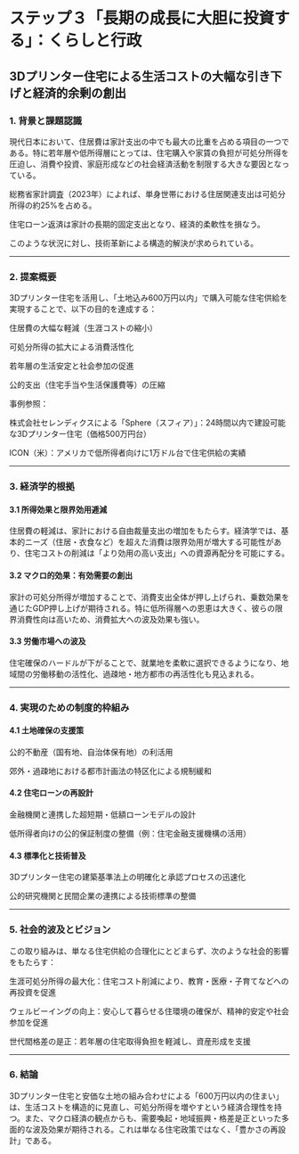 # ステップ３「長期の成長に大胆に投資する」：くらしと行政

## 3Dプリンター住宅による生活コストの大幅な引き下げと経済的余剰の創出

### 1. 背景と課題認識

現代日本において、住居費は家計支出の中でも最大の比重を占める項目の一つである。特に若年層や低所得層にとっては、住宅購入や家賃の負担が可処分所得を圧迫し、消費や投資、家庭形成などの社会経済活動を制限する大きな要因となっている。

総務省家計調査（2023年）によれば、単身世帯における住居関連支出は可処分所得の約25%を占める。

住宅ローン返済は家計の長期的固定支出となり、経済的柔軟性を損なう。


このような状況に対し、技術革新による構造的解決が求められている。


---

### 2. 提案概要

3Dプリンター住宅を活用し、「土地込み600万円以内」で購入可能な住宅供給を実現することで、以下の目的を達成する：

住居費の大幅な軽減（生涯コストの縮小）

可処分所得の拡大による消費活性化

若年層の生活安定と社会参加の促進

公的支出（住宅手当や生活保護費等）の圧縮


事例参照：

株式会社セレンディクスによる「Sphere（スフィア）」：24時間以内で建設可能な3Dプリンター住宅（価格500万円台）

ICON（米）：アメリカで低所得者向けに1万ドル台で住宅供給の実績



---

### 3. 経済学的根拠

#### 3.1 所得効果と限界効用逓減

住居費の軽減は、家計における自由裁量支出の増加をもたらす。経済学では、基本的ニーズ（住居・衣食など）を超えた消費は限界効用が増大する可能性があり、住宅コストの削減は「より効用の高い支出」への資源再配分を可能にする。

#### 3.2 マクロ的効果：有効需要の創出

家計の可処分所得が増加することで、消費支出全体が押し上げられ、乗数効果を通じたGDP押し上げが期待される。特に低所得層への恩恵は大きく、彼らの限界消費性向は高いため、消費拡大への波及効果も強い。

#### 3.3 労働市場への波及

住宅確保のハードルが下がることで、就業地を柔軟に選択できるようになり、地域間の労働移動の活性化、過疎地・地方都市の再活性化も見込まれる。


---

### 4. 実現のための制度的枠組み

#### 4.1 土地確保の支援策

公的不動産（国有地、自治体保有地）の利活用

郊外・過疎地における都市計画法の特区化による規制緩和


#### 4.2 住宅ローンの再設計

金融機関と連携した超短期・低額ローンモデルの設計

低所得者向けの公的保証制度の整備（例：住宅金融支援機構の活用）


#### 4.3 標準化と技術普及

3Dプリンター住宅の建築基準法上の明確化と承認プロセスの迅速化

公的研究機関と民間企業の連携による技術標準の整備



---

### 5. 社会的波及とビジョン

この取り組みは、単なる住宅供給の合理化にとどまらず、次のような社会的影響をもたらす：

生涯可処分所得の最大化：住宅コスト削減により、教育・医療・子育てなどへの再投資を促進

ウェルビーイングの向上：安心して暮らせる住環境の確保が、精神的安定や社会参加を促進

世代間格差の是正：若年層の住宅取得負担を軽減し、資産形成を支援



---

### 6. 結論

3Dプリンター住宅と安価な土地の組み合わせによる「600万円以内の住まい」は、生活コストを構造的に見直し、可処分所得を増やすという経済合理性を持つ。また、マクロ経済の観点からも、需要喚起・地域振興・格差是正といった多面的な波及効果が期待される。これは単なる住宅政策ではなく、「豊かさの再設計」である。